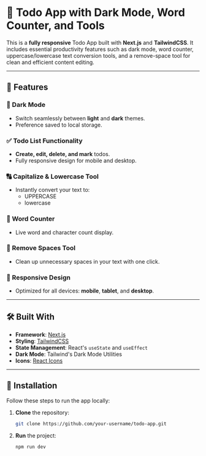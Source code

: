 # 📝 Todo App with Dark Mode, Word Counter, and Tools

This is a **fully responsive** Todo App built with **Next.js** and **TailwindCSS**. It includes essential productivity features such as dark mode, word counter, uppercase/lowercase text conversion tools, and a remove-space tool for clean and efficient content editing.

---

## 🚀 Features

### 🎨 Dark Mode

- Switch seamlessly between **light** and **dark** themes.
- Preference saved to local storage.

### ✅ Todo List Functionality

- **Create, edit, delete, and mark** todos.
- Fully responsive design for mobile and desktop.

### 🔠 Capitalize & Lowercase Tool

- Instantly convert your text to:
  - UPPERCASE
  - lowercase

### 🔢 Word Counter

- Live word and character count display.

### 🧹 Remove Spaces Tool

- Clean up unnecessary spaces in your text with one click.

### 📱 Responsive Design

- Optimized for all devices: **mobile**, **tablet**, and **desktop**.

---

## 🛠️ Built With

- **Framework**: [Next.js](https://nextjs.org/)
- **Styling**: [TailwindCSS](https://tailwindcss.com/)
- **State Management**: React's `useState` and `useEffect`
- **Dark Mode**: Tailwind's Dark Mode Utilities
- **Icons**: [React Icons](https://react-icons.github.io/)

---

## 🔧 Installation

Follow these steps to run the app locally:

1. **Clone** the repository:

   ```bash
   git clone https://github.com/your-username/todo-app.git
   ```

1. **Run** the project:
   ```bash
   npm run dev
   ```
